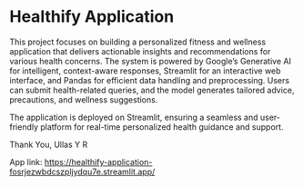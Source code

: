 # Healthify Application

This project focuses on building a personalized fitness and wellness application that delivers actionable insights and recommendations for various health concerns. 
The system is powered by Google’s Generative AI for intelligent, context-aware responses, Streamlit for an interactive web interface, and Pandas for efficient data handling and preprocessing. 
Users can submit health-related queries, and the model generates tailored advice, precautions, and wellness suggestions. 

The application is deployed on Streamlit, ensuring a seamless and user-friendly platform for real-time personalized health guidance and support.

Thank You,
Ullas Y R

App link: https://healthify-application-fosrjezwbdcszpljydqu7e.streamlit.app/
